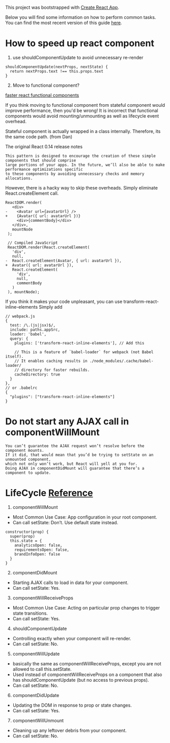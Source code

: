 This project was bootstrapped with [Create React App](https://github.com/facebookincubator/create-react-app).

Below you will find some information on how to perform common tasks.<br>
You can find the most recent version of this guide [here](https://github.com/facebookincubator/create-react-app/blob/master/packages/react-scripts/template/README.md).

# How to speed up react component
1. use shouldComponentUpdate to avoid unnecessary re-render

```
shouldComponentUpdate(nextProps, nextState) {
  return nextProps.text !== this.props.text  
}
```

2. Move to functional component?

[faster react functional components](https://medium.com/missive-app/45-faster-react-functional-components-now-3509a668e69f)

If you think moving to functional component from stateful component would improve performance,
then you'd be wrong! It is incorrect that functional components would avoid mounting/unmounting
as well as lifecycle event overhead.

Stateful component is actually wrapped in a class internally. Therefore, its the same code path. (from Dan)

The original React 0.14 release notes
```
This pattern is designed to encourage the creation of these simple components that should comprise 
large portions of your apps. In the future, we’ll also be able to make performance optimizations specific
to these components by avoiding unnecessary checks and memory allocations.
```

However, there is a hacky way to skip these overheads.
Simply eliminate React.createElement call.
```
ReactDOM.render(
   <div>
-    <Avatar url={avatarUrl} />
+    {Avatar({ url: avatarUrl })}
     <div>{commentBody}</div>
   </div>,
   mountNode
 );

 // Compiled JavaScript
 ReactDOM.render(React.createElement(
   'div',
   null,
-  React.createElement(Avatar, { url: avatarUrl }),
+  Avatar({ url: avatarUrl }),
   React.createElement(
     'div',
     null,
     commentBody
   )
 ), mountNode);
```

If you think it makes your code unpleasant, you can use transform-react-inline-elements
Simply add
```
// webpack.js
{
  test: /\.(js|jsx)$/,
  include: paths.appSrc,
  loader: 'babel',
  query: {
    plugins: ['transform-react-inline-elements'], // Add this

    // This is a feature of `babel-loader` for webpack (not Babel itself).
    // It enables caching results in ./node_modules/.cache/babel-loader/
    // directory for faster rebuilds.
    cacheDirectory: true
  }
},
// or .babelrc
{
  "plugins": ["transform-react-inline-elements"]
}
```

# Do not start any AJAX call in componentWillMount
```
You can’t guarantee the AJAX request won’t resolve before the component mounts.
If it did, that would mean that you’d be trying to setState on an unmounted component,
which not only won’t work, but React will yell at you for.
Doing AJAX in componentDidMount will guarantee that there’s a component to update.
```

# LifeCycle [Reference](https://engineering.musefind.com/react-lifecycle-methods-how-and-when-to-use-them-2111a1b692b1)

1. componentWillMount
- Most Common Use Case: App configuration in your root component.
- Can call setState: Don’t. Use default state instead.

```
constructor(prop) {
  super(prop)
  this.state = {
    analyticsOpen: false,
    requirementsOpen: false,
    brandInfoOpen: false
  }
}
```

2. componentDidMount
- Starting AJAX calls to load in data for your component.
- Can call setState: Yes.

3. componentWillReceiveProps
- Most Common Use Case: Acting on particular prop changes to trigger state transitions.
- Can call setState: Yes.

4. shouldComponentUpdate
- Controlling exactly when your component will re-render.
- Can call setState: No.

5. componentWillUpdate
- basically the same as componentWillReceiveProps, except you are not allowed to call this.setState.
- Used instead of componentWillReceiveProps on a component that also has shouldComponentUpdate (but no access to previous props).
- Can call setState: No.

6. componentDidUpdate
- Updating the DOM in response to prop or state changes.
- Can call setState: Yes.

7. componentWillUnmount
- Cleaning up any leftover debris from your component.
- Can call setState: No.
